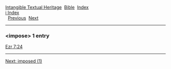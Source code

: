 [Intangible Textual Heritage](../../index)  [Bible](../index) 
[Index](index)   
[i Index](_i_)  
  [Previous](c05770)  [Next](c05772) 

------------------------------------------------------------------------

### &lt;impose&gt; 1 entry

[Ezr 7:24](../kjv/ezr007.htm#024)  

------------------------------------------------------------------------

[Next: imposed (1)](c05772)
